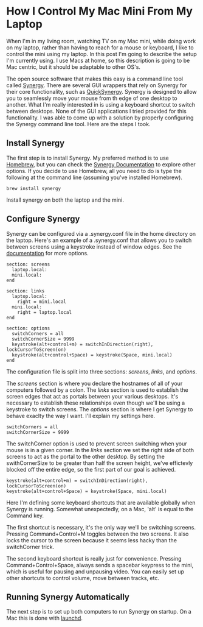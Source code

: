 How I Control My Mac Mini From My Laptop
================================================================================

When I'm in my living room, watching TV on my Mac mini, while doing work on my laptop, rather than having to reach for a mouse or keyboard, I like to control the mini using my laptop. In this post I'm going to describe the setup I'm currently using. I use Macs at home, so this description is going to be Mac centric, but it should be adaptable to other OS's.

The open source software that makes this easy is a command line tool called [Synergy][1]. There are several GUI wrappers that rely on Synergy for their core functionality, such as [QuickSynergy][2]. Synergy is designed to allow you to seamlessly move your mouse from th edge of one desktop to another. What I'm really interested in is using a keyboard shortcut to switch between desktops. None of the GUI applications I tried provided for this functionality. I was able to come up with a solution by properly configuring the Synergy command line tool. Here are the steps I took.


Install Synergy
--------------------------------------------------------------------------------

The first step is to install Synergy. My preferred method is to use [Homebrew][3], but you can check the [Synergy Documentation][4] to explore other options. If you decide to use Homebrew, all you need to do is type the following at the command line (assuming you've installed Homebrew).

    brew install synergy

Install synergy on both the laptop and the mini.


Configure Synergy
--------------------------------------------------------------------------------

Synergy can be configured via a .synergy.conf file in the home directory on the laptop. Here's an example of a .synergy.conf that allows you to switch between screens using a keystroke instead of window edges. See the [documentation][5] for more options.

    section: screens
      laptop.local:
      mini.local:
    end

    section: links
      laptop.local:
        right = mini.local
      mini.local:
        right = laptop.local
    end

    section: options
      switchCorners = all
      switchCornerSize = 9999
      keystroke(alt+control+m) = switchInDirection(right), lockCursorToScreen(on)
      keystroke(alt+control+Space) = keystroke(Space, mini.local)
    end

The configuration file is split into three sections: *screens*, *links*, and *options*. 

The *screens* section is where you declare the hostnames of all of your computers followed by a colon. The *links* section is used to establish the screen edges that act as portals between your various desktops. It's necessary to establish these relationships even though we'll be using a keystroke to switch screens. The *options* section is where I get Synergy to behave exaclty the way I want. I'll explain my settings here.

    switchCorners = all
    switchCornerSize = 9999

The switchCorner option is used to prevent screen switching when your mouse is in a given corner. In the *links* section we set the right side of both screens to act as the portal to the other desktop. By setting the swithCornerSize to be greater than half the screen height, we've effictevly blocked off the entire edge, so the first part of our goal is achieved.


    keystroke(alt+control+m) = switchInDirection(right), lockCursorToScreen(on)
    keystroke(alt+control+Space) = keystroke(Space, mini.local)

Here I'm defining some keyboard shortcuts that are available globally when Synergy is running. Somewhat unexpectedly, on a Mac, 'alt' is equal to the Command key. 

The first shortcut is necessary, it's the only way we'll be switching screens. Pressing Command+Control+M toggles between the two screens. It also locks the cursor to the screen because it seems less hacky than the switchCorner trick. 

The second keyboard shortcut is really just for convenience. Pressing Command+Control+Space, always sends a spacebar keypress to the mini, which is useful for pausing and unpausing video. You can easily set up other shortcuts to control volume, move between tracks, etc.


Running Synergy Automatically
--------------------------------------------------------------------------------

The next step is to set up both computers to run Synergy on startup. On a Mac this is done with [launchd][6].

[1]: http://synergy-foss.org/
[2]: htte://code.google.com/p/quicksynergy/
[3]: http://mxcl.github.com/homebrew/
[4]: http://synergy-foss.org/tracker/projects/synergy/wiki/Docs
[5]: http://synergy2.sourceforge.net/configuration.html
[6]: http://developer.apple.com/library/mac/#documentation/Darwin/Reference/ManPages/man8/launchd.8.html
